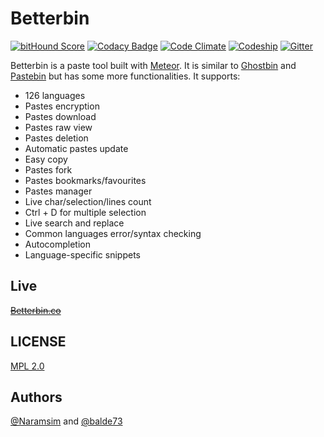 # Betterbin

[![bitHound Score](https://www.bithound.io/github/Naramsim/Mrb.in/badges/score.svg)](https://www.bithound.io/github/Naramsim/Mrb.in)
[![Codacy Badge](https://api.codacy.com/project/badge/745cfbd960e24e82b8e2ff7551a3ba76)](https://www.codacy.com/app/igougi-ui/Mrb-in)
[![Code Climate](https://codeclimate.com/github/Naramsim/Mrb.in/badges/gpa.svg)](https://codeclimate.com/github/Naramsim/Mrb.in)
[![Codeship](https://img.shields.io/codeship/d30bf080-84be-0133-38c4-260819c0cb46/master.svg)](https://codeship.com/projects/122052)
[![Gitter](https://img.shields.io/gitter/room/Naramsim/betterbin1.svg?maxAge=2592000)](https://gitter.im/Naramsim/betterbin1)


Betterbin is a paste tool built with [Meteor](https://www.meteor.com/). It is similar to [Ghostbin](https://ghostbin.com/) and [Pastebin](http://pastebin.com/) but has some more functionalities.
It supports:
* 126 languages
* Pastes encryption
* Pastes download
* Pastes raw view
* Pastes deletion
* Automatic pastes update
* Easy copy
* Pastes fork
* Pastes bookmarks/favourites
* Pastes manager
* Live char/selection/lines count
* Ctrl + D for multiple selection
* Live search and replace
* Common languages error/syntax checking
* Autocompletion
* Language-specific snippets

## Live
[~~Betterbin.co~~](http://betterbin.co/)

## LICENSE
[MPL 2.0](https://github.com/Naramsim/Mrb.in/blob/master/LICENSE.txt)

## Authors
[@Naramsim](https://www.github.com/Naramsim) and [@balde73](https://www.github.com/balde73)

